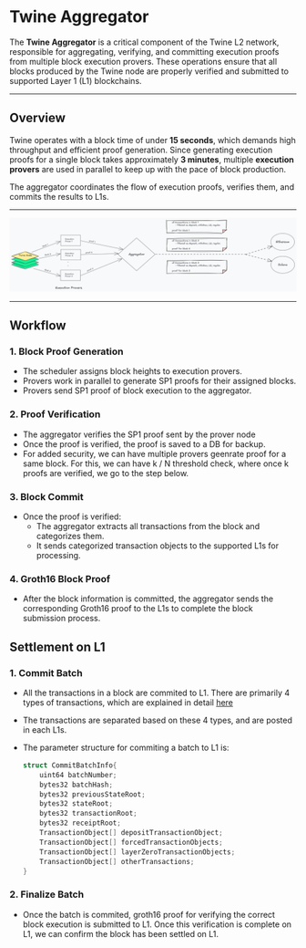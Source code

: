 # Twine Aggregator

The **Twine Aggregator** is a critical component of the Twine L2 network, responsible for aggregating, verifying, and committing execution proofs from multiple block execution provers. These operations ensure that all blocks produced by the Twine node are properly verified and submitted to supported Layer 1 (L1) blockchains.

---

## **Overview**
Twine operates with a block time of under **15 seconds**, which demands high throughput and efficient proof generation. Since generating execution proofs for a single block takes approximately **3 minutes**, multiple **execution provers** are used in parallel to keep up with the pace of block production.

The aggregator coordinates the flow of execution proofs, verifies them, and commits the results to L1s.

---

![Aggregator](../assets/aggregator.png)

---


## **Workflow**

### **1. Block Proof Generation**
- The scheduler assigns block heights to execution provers.
- Provers work in parallel to generate SP1 proofs for their assigned blocks.
- Provers send SP1 proof of block execution to the aggregator.

### **2. Proof Verification**
- The aggregator verifies the SP1 proof sent by the prover node
- Once the proof is verified, the proof is saved to a DB for backup.
- For added security, we can have multiple provers geenrate proof for a same block. For this, we can have k / N threshold check, where once k proofs are verified, we go to the step below.

### **3. Block Commit**
- Once the proof is verified:
  - The aggregator extracts all transactions from the block and categorizes them.
  - It sends categorized transaction objects to the supported L1s for processing.

### **4. Groth16 Block Proof**
- After the block information is committed, the aggregator sends the corresponding Groth16 proof to the L1s to complete the block submission process.


## **Settlement on L1**
### **1. Commit Batch**
- All the transactions in a block are commited to L1. There are primarily 4 types of transactions, which are explained in detail [here](../docs/transactions.md)
- The transactions are separated based on these 4 types, and are posted in each L1s. 
- The parameter structure for commiting a batch to L1 is:

    ```c
    struct CommitBatchInfo{
        uint64 batchNumber;
        bytes32 batchHash;
        bytes32 previousStateRoot;
        bytes32 stateRoot;
        bytes32 transactionRoot;
        bytes32 receiptRoot;
        TransactionObject[] depositTransactionObject;
        TransactionObject[] forcedTransactionObjects;
        TransactionObject[] layerZeroTransactionObjects;
        TransactionObject[] otherTransactions;
    }
    ```

### **2. Finalize Batch**
- Once the batch is commited, groth16 proof for verifying the correct block execution is submitted to L1. Once this verification is complete on L1, we can confirm the block has been settled on L1. 